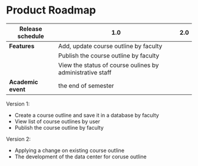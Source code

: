 # Product Roadmap 

| Release schedule | 1.0                                                       | 2.0 |
|------------------|-----------------------------------------------------------|-----|
| **Features**         | Add, update course outline by faculty                     |     |
|                  | Publish the course outline by faculty                     |     |
|                  | View the status of course oulines by administrative staff |     |
| **Academic event**   | the end of semester                                       |     |

Version 1:
- Create a course outline and save it in a database by faculty
- View list of course outlines by user
- Publish the course outline by faculty

Version 2:
- Applying a change on existing course outline 
- The development of the data center for coruse outline

